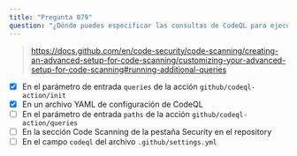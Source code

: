 ```yaml
---
title: "Pregunta 079"
question: "¿Dónde puedes especificar las consultas de CodeQL para ejecutar en un workflow de GitHub Actions? (Elige dos)."
---
```


> https://docs.github.com/en/code-security/code-scanning/creating-an-advanced-setup-for-code-scanning/customizing-your-advanced-setup-for-code-scanning#running-additional-queries
- [x] En el parámetro de entrada `queries` de la acción `github/codeql-action/init`
- [x] En un archivo YAML de configuración de CodeQL
- [ ] En el parámetro de entrada `paths` de la acción `github/codeql-action/queries`
- [ ] En la sección Code Scanning de la pestaña Security en el repository
- [ ] En el campo `codeql` del archivo `.github/settings.yml`
